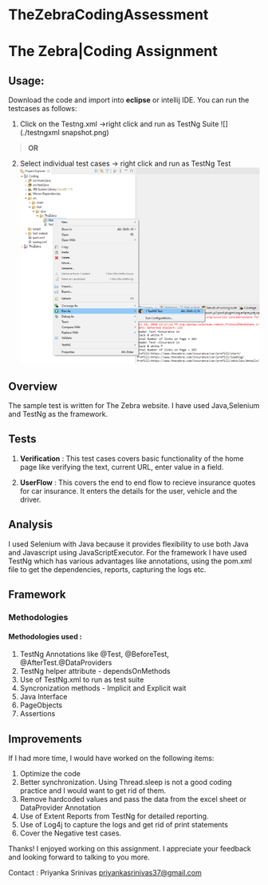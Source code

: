 # TheZebraCodingAssessment
# The Zebra|Coding Assignment

## Usage:
Download the code and import into **eclipse** or intellij IDE.
You can run the testcases as follows: 
1. Click on the Testng.xml ->right click and run as TestNg Suite
![](./testngxml snapshot.png)
  > **OR**
2. Select individual test cases -> right click and run as TestNg Test
![](./individualtest.png)
## Overview

The sample test is written for The Zebra website. I have used  Java,Selenium and TestNg as the framework.

## Tests

1. **Verification** : This test cases covers basic functionality of the home page like verifying the text, current URL, enter value in a field.
					
2. **UserFlow** : This covers the end to end flow to recieve insurance quotes for car insurance. It enters the details for the user, vehicle and the driver. 

## Analysis

I used Selenium with Java because it provides flexibility to use both Java and Javascript using JavaScriptExecutor.
For the framework I have used TestNg which has various advantages like annotations, using the pom.xml file to get the dependencies, reports, capturing the logs etc.


## Framework

### Methodologies

#### Methodologies used : 
 1. TestNg Annotations  like @Test, @BeforeTest, @AfterTest.@DataProviders
 2. TestNg helper attribute - dependsOnMethods
 3. Use of TestNg.xml to run as test suite
 4. Syncronization methods - Implicit and Explicit wait
 5. Java Interface
 6. PageObjects
 7. Assertions


## Improvements

If I had more time, I would have worked on the following items:
1. Optimize the code
2. Better synchronization. Using Thread.sleep is not a good coding practice and I would want to get rid of them.
3. Remove hardcoded values and pass the data from the excel sheet or DataProvider Annotation
4. Use of Extent Reports from TestNg for detailed reporting.
5. Use of Log4j to capture the logs and get rid of print statements
6. Cover the Negative test cases.

Thanks! I enjoyed working on this assignment. I appreciate your feedback and looking forward to talking to you more.

Contact : 
Priyanka Srinivas 
priyankasrinivas37@gmail.com

